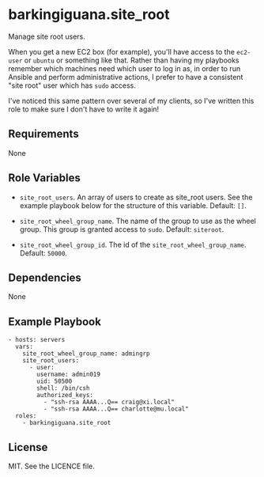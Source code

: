 barkingiguana.site\_root
=========

Manage site root users.

When you get a new EC2 box (for example), you'll have access to the `ec2-user`
or `ubuntu` or something like that. Rather than having my playbooks remember
which machines need which user to log in as, in order to run Ansible and perform
administrative actions, I prefer to have a consistent "site root" user which has `sudo` access.

I've noticed this same pattern over several of my clients, so I've written this
role to make sure I don't have to write it again!

Requirements
------------

None

Role Variables
--------------

  * `site_root_users`.
  An array of users to create as site\_root users. See the example playbook
  below for the structure of this variable. Default: `[]`.

  * `site_root_wheel_group_name`.
  The name of the group to use as the wheel group.
  This group is granted access to `sudo`. Default: `siteroot`.

  * `site_root_wheel_group_id`.
  The id of the `site_root_wheel_group_name`. Default: `50000`.

Dependencies
------------

None

Example Playbook
----------------

    - hosts: servers
      vars:
        site_root_wheel_group_name: admingrp
        site_root_users:
          - user:
            username: admin019
            uid: 50500
            shell: /bin/csh
            authorized_keys:
              - "ssh-rsa AAAA...Q== craig@xi.local"
              - "ssh-rsa AAAA...Q== charlotte@mu.local"
      roles:
        - barkingiguana.site_root

License
-------

MIT. See the LICENCE file.
